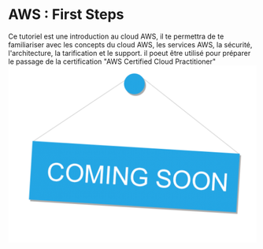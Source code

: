 # AWS : First Steps
Ce tutoriel est une introduction au cloud AWS, il te permettra de te familiariser avec les concepts du cloud AWS, les services AWS, la sécurité, l'architecture, la tarification et le support.
il poeut être utilisé pour préparer le passage de la certification "AWS Certified Cloud Practitioner"
![Comming Soon](img/comingsoon.png)